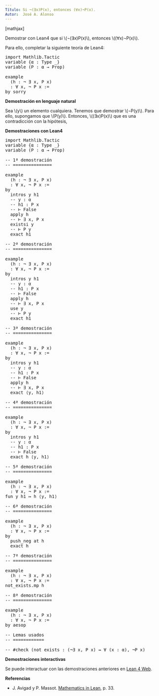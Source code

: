 ```yaml
---
Título: Si ¬(∃x)P(x), entonces (∀x)¬P(x).
Autor:  José A. Alonso
---
```


[mathjax]

Demostrar con Lean4 que si \\(¬(∃x)P(x)\\), entonces \\((∀x)¬P(x)\\).

Para ello, completar la siguiente teoría de Lean4:

<pre lang="lean">
import Mathlib.Tactic
variable {α : Type _}
variable (P : α → Prop)

example
  (h : ¬ ∃ x, P x)
  : ∀ x, ¬ P x :=
by sorry
</pre>
<!--more-->

<b>Demostración en lenguaje natural</b>

Sea \\(y\\) un elemento cualquiera. Tenemos que demostrar \\(¬P(y)\\). Para ello, supongamos que \\(P(y)\\). Entonces, \\((∃x)P(x)\\) que es una contradicción con la hipótesis,

<b>Demostraciones con Lean4</b>

<pre lang="lean">
import Mathlib.Tactic
variable {α : Type _}
variable (P : α → Prop)

-- 1ª demostración
-- ===============

example
  (h : ¬ ∃ x, P x)
  : ∀ x, ¬ P x :=
by
  intros y h1
  -- y : α
  -- h1 : P x
  -- ⊢ False
  apply h
  -- ⊢ ∃ x, P x
  existsi y
  -- ⊢ P y
  exact h1

-- 2ª demostración
-- ===============

example
  (h : ¬ ∃ x, P x)
  : ∀ x, ¬ P x :=
by
  intros y h1
  -- y : α
  -- h1 : P x
  -- ⊢ False
  apply h
  -- ⊢ ∃ x, P x
  use y
  -- ⊢ P y
  exact h1

-- 3ª demostración
-- ===============

example
  (h : ¬ ∃ x, P x)
  : ∀ x, ¬ P x :=
by
  intros y h1
  -- y : α
  -- h1 : P x
  -- ⊢ False
  apply h
  -- ⊢ ∃ x, P x
  exact ⟨y, h1⟩

-- 4ª demostración
-- ===============

example
  (h : ¬ ∃ x, P x)
  : ∀ x, ¬ P x :=
by
  intros y h1
  -- y : α
  -- h1 : P x
  -- ⊢ False
  exact h ⟨y, h1⟩

-- 5ª demostración
-- ===============

example
  (h : ¬ ∃ x, P x)
  : ∀ x, ¬ P x :=
fun y h1 ↦ h ⟨y, h1⟩

-- 6ª demostración
-- ===============

example
  (h : ¬ ∃ x, P x)
  : ∀ x, ¬ P x :=
by
  push_neg at h
  exact h

-- 7ª demostración
-- ===============

example
  (h : ¬ ∃ x, P x)
  : ∀ x, ¬ P x :=
not_exists.mp h

-- 8ª demostración
-- ===============

example
  (h : ¬ ∃ x, P x)
  : ∀ x, ¬ P x :=
by aesop

-- Lemas usados
-- ============

-- #check (not_exists : (¬∃ x, P x) ↔ ∀ (x : α), ¬P x)
</pre>

<b>Demostraciones interactivas</b>

Se puede interactuar con las demostraciones anteriores en <a href="https://live.lean-lang.org/#url=https://raw.githubusercontent.com/jaalonso/Calculemus2/main/src/Para_todo_no_de_no_existe.lean" rel="noopener noreferrer" target="_blank">Lean 4 Web</a>.

<b>Referencias</b>

<ul>
<li> J. Avigad y P. Massot. <a href="https://bit.ly/3U4UjBk">Mathematics in Lean</a>, p. 33.</li>
</ul>

